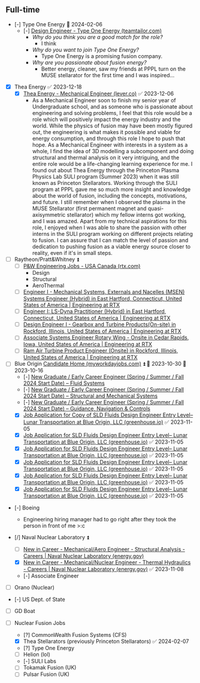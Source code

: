 ## Full-time

- [-] Type One Energy 📅 2024-02-06 
	- [-] [Design Engineer - Type One Energy (teamtailor.com)](https://typeoneenergy.teamtailor.com/jobs/3524413-design-engineer?utm_campaign=jobs-widget&utm_source=typeoneenergy.teamtailor.com&utm_content=jobs&utm_medium=web)
		-  *Why do you think you are a good match for the role?*
			- I think
		- *Why do you want to join Type One Energy?*
			- Type One Energy is a promising fusion company.
		- *Why are you passionate about fusion energy?*
			- Better energy, cleaner, saw my friends at PPPL turn on the MUSE stellarator for the first time and I was inspired...
- [x] Thea Energy ✅ 2023-12-18
	- [x] [Thea Energy - Mechanical Engineer (lever.co)](https://jobs.lever.co/thea.energy/f07580f8-c433-43f6-907b-af0b5f934da4) ✅ 2023-12-06
		- As a Mechanical Engineer soon to finish my senior year of Undergraduate school, and as someone who is passionate about engineering and solving problems, I feel that this role would be a role which will positively impact the energy industry and the world. While the physics of fusion may have been mostly figured out, the engineering is what makes it possible and viable for energy consumption, and through this role I hope to push that hope. As a Mechanical Engineer with interests in a system as a whole, I find the idea of 3D modelling a subcomponent and doing structural and thermal analysis on it very intriguing, and the entire role would be a life-changing learning experience for me. 
		  I found out about Thea Energy through the Princeton Plasma Physics Lab SULI program (Summer 2023) when it was still known as Princeton Stellarators. Working through the SULI program at PPPL gave me so much more insight and knowledge about the world of fusion, including the concepts, motivations, and future. I still remember when I observed the plasma in the MUSE Stellarator (first permanent magnet and quasi-axisymmetric stellarator) which my fellow interns got working, and I was amazed. Apart from my technical aspirations for this role, I enjoyed when I was able to share the passion with other interns in the SULI program working on different projects relating to fusion. I can assure that I can match the level of passion and dedication to pushing fusion as a viable energy source closer to reality, even if it's in small steps.

- [ ] Raytheon/Pratt&Whitney ⏫
	- [ ] [P&W Engineering Jobs - USA Canada (rtx.com)](https://careers.rtx.com/pratt-and-whitney-engineering-jobs)
		- Design
		- Structural
		- AeroThermal
	- [ ] [Engineer I - Mechanical Systems, Externals and Nacelles (MSEN) Systems Engineer (Hybrid) in East Hartford, Connecticut, United States of America | Engineering at RTX](https://careers.rtx.com/global/en/job/01644918/Engineer-I-Mechanical-Systems-Externals-and-Nacelles-MSEN-Systems-Engineer-Hybrid)
	- [ ] [Engineer I: LS-Dyna Practitioner (Hybrid) in East Hartford, Connecticut, United States of America | Engineering at RTX](https://careers.rtx.com/global/en/job/01636275/Engineer-I-LS-Dyna-Practitioner-Hybrid)
	- [ ] [Design Engineer I - Gearbox and Turbine Products(On-site) in Rockford, Illinois, United States of America | Engineering at RTX](https://careers.rtx.com/global/en/job/01653466/Design-Engineer-I-Gearbox-and-Turbine-Products-On-site)
	- [ ] [Associate Systems Engineer Rotary Wing - Onsite in Cedar Rapids, Iowa, United States of America | Engineering at RTX](https://careers.rtx.com/global/en/job/01636052/Associate-Systems-Engineer-Rotary-Wing-Onsite)
	- [ ] [Ram Air Turbine Product Engineer (Onsite) in Rockford, Illinois, United States of America | Engineering at RTX](https://careers.rtx.com/global/en/job/01659161/Ram-Air-Turbine-Product-Engineer-Onsite)

- [ ] Blue Origin [Candidate Home (myworkdayjobs.com)](https://blueorigin.wd5.myworkdayjobs.com/en-US/BlueOrigin/userHome?q=new%20graduate&jobFamilyGroup=5f32d2b8465201d2518e5cd93717dc43) ⏫  📅 2023-10-30 🛫 2023-10-16 
	- [-] [New Graduate / Early Career Engineer (Spring / Summer / Fall 2024 Start Date) – Fluid Systems](https://blueorigin.wd5.myworkdayjobs.com/en-US/BlueOrigin/job/Seattle-WA/New-Graduate---Early-Career-Engineer--Spring---Summer---Fall-2024-Start-Date----Fluid-Systems_R36299?q=new%20graduate&jobFamilyGroup=5f32d2b8465201d2518e5cd93717dc43)
	- [-] [New Graduate / Early Career Engineer (Spring / Summer / Fall 2024 Start Date) – Structural and Mechanical Systems](https://blueorigin.wd5.myworkdayjobs.com/en-US/BlueOrigin/job/Seattle-WA/New-Graduate---Early-Career-Engineer--Spring---Summer---Fall-2024-Start-Date----Structural---Mechanical-Systems_R36302?q=new%20graduate&jobFamilyGroup=5f32d2b8465201d2518e5cd93717dc43)
	- [-] [New Graduate / Early Career Engineer (Spring / Summer / Fall 2024 Start Date) – Guidance, Navigation & Controls](https://blueorigin.wd5.myworkdayjobs.com/en-US/BlueOrigin/job/Seattle-WA/New-Graduate---Early-Career-Engineer--Spring---Summer---Fall-2024-Start-Date----Guidance--Navigation---Controls_R36301-1?q=new%20graduate&jobFamilyGroup=5f32d2b8465201d2518e5cd93717dc43)
	- [x] [Job Application for Copy of SLD Fluids Design Engineer Entry Level– Lunar Transportation at Blue Origin, LLC (greenhouse.io)](https://boards.greenhouse.io/blueoriginllc/jobs/4298975006) ✅ 2023-11-05
	- [x] [Job Application for SLD Fluids Design Engineer Entry Level– Lunar Transportation at Blue Origin, LLC (greenhouse.io)](https://boards.greenhouse.io/blueoriginllc/jobs/4298976006) ✅ 2023-11-05
	- [x] [Job Application for SLD Fluids Design Engineer Entry Level– Lunar Transportation at Blue Origin, LLC (greenhouse.io)](https://boards.greenhouse.io/blueoriginllc/jobs/4298974006?gh_jid=4298974006) ✅ 2023-11-05
	- [x] [Job Application for SLD Fluids Design Engineer Entry Level– Lunar Transportation at Blue Origin, LLC (greenhouse.io)](https://boards.greenhouse.io/blueoriginllc/jobs/4293335006?gh_jid=4293335006) ✅ 2023-11-05
	- [x] [Job Application for SLD Fluids Design Engineer Entry Level– Lunar Transportation at Blue Origin, LLC (greenhouse.io)](https://boards.greenhouse.io/blueoriginllc/jobs/4298971006?gh_jid=4298971006) ✅ 2023-11-05
	- [x] [Job Application for SLD Fluids Design Engineer Entry Level– Lunar Transportation at Blue Origin, LLC (greenhouse.io)](https://boards.greenhouse.io/blueoriginllc/jobs/4298973006?gh_jid=4298973006) ✅ 2023-11-05

- [-] Boeing
	- Engineering hiring manager had to go right after they took the person in front of me >:c

- [/] Naval Nuclear Laboratory ⏫ 
	- [ ] [New in Career - Mechanical/Aero Engineer - Structural Analysis - Careers | Naval Nuclear Laboratory (energy.gov)](https://navalnuclearlab.energy.gov/job-search/job-detail/?job-id=2372)
	- [x] [New in Career - Mechanical/Nuclear Engineer - Thermal Hydraulics - Careers | Naval Nuclear Laboratory (energy.gov)](https://navalnuclearlab.energy.gov/job-search/job-detail/?job-id=2373) ✅ 2023-11-08
	- [-] Associate Engineer

- [ ] Orano (Nuclear)

- [-] US Dept. of State

- [ ] GD Boat

- [ ] Nuclear Fusion Jobs
	- [?] CommonWealth Fusion Systems (CFS)
	- [x] Thea Stellarators (previously Princeton Stellarators) ✅ 2024-02-07
	- [?] Type One Energy
	- [ ] Helion (lol)
	- [-] SULI Labs
	- [ ] Tokamak Fusion (UK)
	- [ ] Pulsar Fusion (UK)